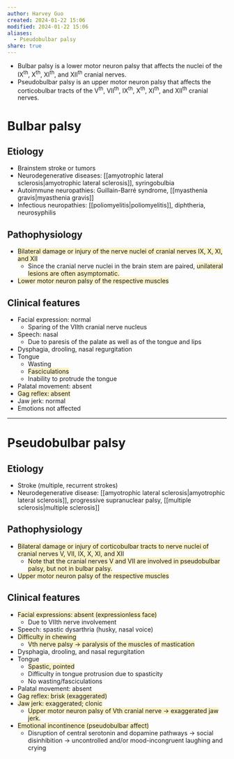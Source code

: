 ```yaml
---
author: Harvey Guo
created: 2024-01-22 15:06
modified: 2024-01-22 15:06
aliases:
  - Pseudobulbar palsy
share: true
---
```

- Bulbar palsy is a lower motor neuron palsy that affects the nuclei of the IX<sup>th</sup>, X<sup>th</sup>, XI<sup>th</sup>, and XII<sup>th</sup> cranial nerves. 
- Pseudobulbar palsy is an upper motor neuron palsy that affects the corticobulbar tracts of the V<sup>th</sup>, VII<sup>th</sup>, IX<sup>th</sup>, X<sup>th</sup>, XI<sup>th</sup>, and XII<sup>th</sup> cranial nerves.
# Bulbar palsy
## Etiology
- Brainstem stroke or tumors
- Neurodegenerative diseases: [[amyotrophic lateral sclerosis|amyotrophic lateral sclerosis]], syringobulbia 
- Autoimmune neuropathies: Guillain-Barré syndrome, [[myasthenia gravis|myasthenia gravis]] 
- Infectious neuropathies: [[poliomyelitis|poliomyelitis]], diphtheria, neurosyphilis
## Pathophysiology
- <span style="background:rgba(240, 200, 0, 0.2)">Bilateral damage or injury of the nerve nuclei of cranial nerves IX, X, XI, and XII </span>
	- Since the cranial nerve nuclei in the brain stem are paired, <span style="background:rgba(240, 200, 0, 0.2)">unilateral lesions are often asymptomatic.</span>
- <span style="background:rgba(240, 200, 0, 0.2)">Lower motor neuron palsy of the respective muscles </span>
## Clinical features
- Facial expression: normal 
	- Sparing of the VIIth cranial nerve nucleus
- Speech: nasal 
	- Due to paresis of the palate as well as of the tongue and lips
- Dysphagia, drooling, nasal regurgitation 
- Tongue
	- Wasting
	- <span style="background:rgba(240, 200, 0, 0.2)">Fasciculations</span>
	- Inability to protrude the tongue
- Palatal movement: absent 
- <span style="background:rgba(240, 200, 0, 0.2)">Gag reflex: absent </span>
- Jaw jerk: normal 
- Emotions not affected

---
# Pseudobulbar palsy
## Etiology
- Stroke (multiple, recurrent strokes)
- Neurodegenerative disease: [[amyotrophic lateral sclerosis|amyotrophic lateral sclerosis]], progressive supranuclear palsy, [[multiple sclerosis|multiple sclerosis]]
## Pathophysiology
- <span style="background:rgba(240, 200, 0, 0.2)">Bilateral damage or injury of corticobulbar tracts to nerve nuclei of cranial nerves V, VII, IX, X, XI, and XII </span>
	- <span style="background:rgba(240, 200, 0, 0.2)">Note that the cranial nerves V and VII are involved in pseudobulbar palsy, but not in bulbar palsy.</span>
- <span style="background:rgba(240, 200, 0, 0.2)">Upper motor neuron palsy of the respective muscles</span>
## Clinical features
- <span style="background:rgba(240, 200, 0, 0.2)">Facial expressions: absent (expressionless face) </span>
	- Due to VIIth nerve involvement
- Speech: spastic dysarthria (husky, nasal voice)
- <span style="background:rgba(240, 200, 0, 0.2)">Difficulty in chewing </span>
	- <span style="background:rgba(240, 200, 0, 0.2)">Vth nerve palsy → paralysis of the muscles of mastication</span>
- Dysphagia, drooling, and nasal regurgitation 
- Tongue
	- <span style="background:rgba(240, 200, 0, 0.2)">Spastic, pointed</span>
	- Difficulty in tongue protrusion due to spasticity
	- No wasting/fasciculations
- Palatal movement: absent
- <span style="background:rgba(240, 200, 0, 0.2)">Gag reflex: brisk (exaggerated) </span>
- <span style="background:rgba(240, 200, 0, 0.2)">Jaw jerk: exaggerated; clonic </span>
	- <span style="background:rgba(240, 200, 0, 0.2)">Upper motor neuron palsy of Vth cranial nerve → exaggerated jaw jerk.</span>
- <span style="background:rgba(240, 200, 0, 0.2)">Emotional incontinence (pseudobulbar affect) </span>
	- Disruption of central serotonin and dopamine pathways → social disinhibition → uncontrolled and/or mood-incongruent laughing and crying